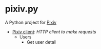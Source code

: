 # pixiv.py
A Python project for [Pixiv](https://www.pixiv.net/en/)
- [Pixiv client](./pixiv_api/pixiv_client.py): *HTTP client to make requests*
  - Users
    - Get user detail